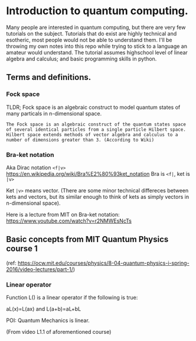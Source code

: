 # Introduction to quantum computing.

Many people are interested in quantum computing, but there are very few tutorials on the subject.
Tutorials that do exist are highly technical and esotheric, most people would not be able to understand them.
I'll be throwing my own notes into this repo while trying to stick to a language an amateur would understand.
The tutorial assumes highschool level of linear algebra and calculus; and basic programming skills in python.

## Terms and definitions.

### Fock space

TLDR; Fock space is an algebraic construct to model quantum states of many particals in n-dimensional space.
```
The Fock space is an algebraic construct of the quantum states space of several identical particles from a single particle Hilbert space. 
Hilbert space extends methods of vector algebra and calculus to a number of dimensions greater than 3. (According to Wiki)
```
### Bra-ket notation
Aka Dirac notation ```<f|v>```
https://en.wikipedia.org/wiki/Bra%E2%80%93ket_notation
Bra is ```<f|```, ket is ```|v>```

Ket ```|v>``` means vector. 
(There are some minor technical differeces between kets and vectors, but its similar enough to think of kets as simply vectors in n-dimensional space).

Here is a lecture from MIT on Bra-ket notation:
https://www.youtube.com/watch?v=r2NMWEsNcTs

## Basic concepts from MIT Quantum Physics course 1
(ref: https://ocw.mit.edu/courses/physics/8-04-quantum-physics-i-spring-2016/video-lectures/part-1/)

### Linear operator
Function L() is a linear operator if the following is true:

aL(x)=L(ax) and L(a+b)=aL+bL

POI: Quantum Mechanics is linear.

(From video L1.1 of aforementioned course)

